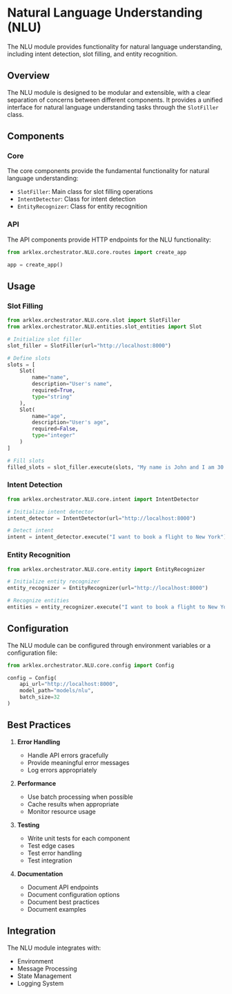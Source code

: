 # Natural Language Understanding (NLU)

The NLU module provides functionality for natural language understanding, including
intent detection, slot filling, and entity recognition.

## Overview

The NLU module is designed to be modular and extensible, with a clear separation of
concerns between different components. It provides a unified interface for natural
language understanding tasks through the `SlotFiller` class.

## Components

### Core

The core components provide the fundamental functionality for natural language
understanding:

- `SlotFiller`: Main class for slot filling operations
- `IntentDetector`: Class for intent detection
- `EntityRecognizer`: Class for entity recognition

### API

The API components provide HTTP endpoints for the NLU functionality:

```python
from arklex.orchestrator.NLU.core.routes import create_app

app = create_app()
```

## Usage

### Slot Filling

```python
from arklex.orchestrator.NLU.core.slot import SlotFiller
from arklex.orchestrator.NLU.entities.slot_entities import Slot

# Initialize slot filler
slot_filler = SlotFiller(url="http://localhost:8000")

# Define slots
slots = [
    Slot(
        name="name",
        description="User's name",
        required=True,
        type="string"
    ),
    Slot(
        name="age",
        description="User's age",
        required=False,
        type="integer"
    )
]

# Fill slots
filled_slots = slot_filler.execute(slots, "My name is John and I am 30 years old")
```

### Intent Detection

```python
from arklex.orchestrator.NLU.core.intent import IntentDetector

# Initialize intent detector
intent_detector = IntentDetector(url="http://localhost:8000")

# Detect intent
intent = intent_detector.execute("I want to book a flight to New York")
```

### Entity Recognition

```python
from arklex.orchestrator.NLU.core.entity import EntityRecognizer

# Initialize entity recognizer
entity_recognizer = EntityRecognizer(url="http://localhost:8000")

# Recognize entities
entities = entity_recognizer.execute("I want to book a flight to New York")
```

## Configuration

The NLU module can be configured through environment variables or a configuration file:

```python
from arklex.orchestrator.NLU.core.config import Config

config = Config(
    api_url="http://localhost:8000",
    model_path="models/nlu",
    batch_size=32
)
```

## Best Practices

1. **Error Handling**
   - Handle API errors gracefully
   - Provide meaningful error messages
   - Log errors appropriately

2. **Performance**
   - Use batch processing when possible
   - Cache results when appropriate
   - Monitor resource usage

3. **Testing**
   - Write unit tests for each component
   - Test edge cases
   - Test error handling
   - Test integration

4. **Documentation**
   - Document API endpoints
   - Document configuration options
   - Document best practices
   - Document examples

## Integration

The NLU module integrates with:

- Environment
- Message Processing
- State Management
- Logging System

